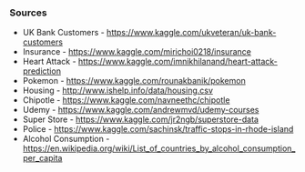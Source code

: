### Sources

* UK Bank Customers - https://www.kaggle.com/ukveteran/uk-bank-customers <br>
* Insurance - https://www.kaggle.com/mirichoi0218/insurance
* Heart Attack - https://www.kaggle.com/imnikhilanand/heart-attack-prediction
* Pokemon - https://www.kaggle.com/rounakbanik/pokemon
* Housing - http://www.ishelp.info/data/housing.csv
* Chipotle - https://www.kaggle.com/navneethc/chipotle
* Udemy - https://www.kaggle.com/andrewmvd/udemy-courses
* Super Store - https://www.kaggle.com/jr2ngb/superstore-data
* Police - https://www.kaggle.com/sachinsk/traffic-stops-in-rhode-island
* Alcohol Consumption - https://en.wikipedia.org/wiki/List_of_countries_by_alcohol_consumption_per_capita
